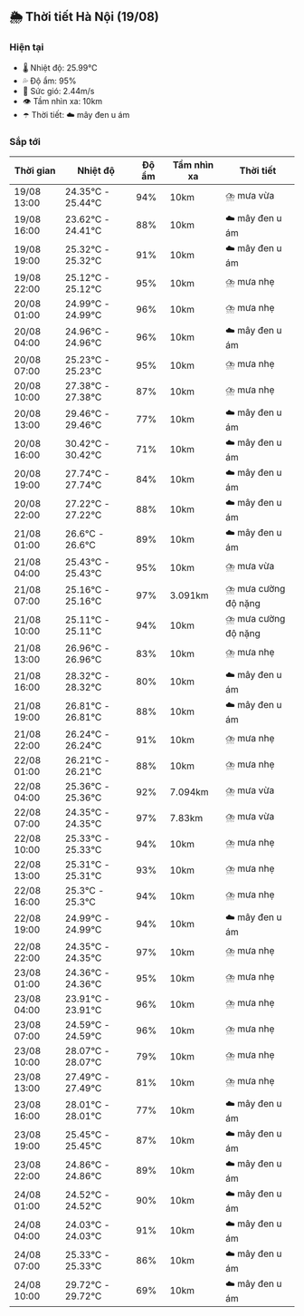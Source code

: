 ## 🌦️ Thời tiết Hà Nội (19/08)

### Hiện tại

- 🌡️ Nhiệt độ: 25.99℃
- 💦 Độ ẩm: 95%
- 💨 Sức gió: 2.44m/s
- 👁️ Tầm nhìn xa: 10km
- ☂️ Thời tiết: ☁️ mây đen u ám

### Sắp tới

| Thời gian | Nhiệt độ | Độ ẩm | Tầm nhìn xa | Thời tiết |
| --- | --- | --- | --- | --- |
| 19/08 13:00 | 24.35℃ - 25.44℃ | 94% | 10km | ⛈️ mưa vừa |
| 19/08 16:00 | 23.62℃ - 24.41℃ | 88% | 10km | ☁️ mây đen u ám |
| 19/08 19:00 | 25.32℃ - 25.32℃ | 91% | 10km | ☁️ mây đen u ám |
| 19/08 22:00 | 25.12℃ - 25.12℃ | 95% | 10km | ⛈️ mưa nhẹ |
| 20/08 01:00 | 24.99℃ - 24.99℃ | 96% | 10km | ⛈️ mưa nhẹ |
| 20/08 04:00 | 24.96℃ - 24.96℃ | 96% | 10km | ☁️ mây đen u ám |
| 20/08 07:00 | 25.23℃ - 25.23℃ | 95% | 10km | ⛈️ mưa nhẹ |
| 20/08 10:00 | 27.38℃ - 27.38℃ | 87% | 10km | ⛈️ mưa nhẹ |
| 20/08 13:00 | 29.46℃ - 29.46℃ | 77% | 10km | ☁️ mây đen u ám |
| 20/08 16:00 | 30.42℃ - 30.42℃ | 71% | 10km | ☁️ mây đen u ám |
| 20/08 19:00 | 27.74℃ - 27.74℃ | 84% | 10km | ☁️ mây đen u ám |
| 20/08 22:00 | 27.22℃ - 27.22℃ | 88% | 10km | ☁️ mây đen u ám |
| 21/08 01:00 | 26.6℃ - 26.6℃ | 89% | 10km | ☁️ mây đen u ám |
| 21/08 04:00 | 25.43℃ - 25.43℃ | 95% | 10km | ⛈️ mưa vừa |
| 21/08 07:00 | 25.16℃ - 25.16℃ | 97% | 3.091km | ⛈️ mưa cường độ nặng |
| 21/08 10:00 | 25.11℃ - 25.11℃ | 94% | 10km | ⛈️ mưa cường độ nặng |
| 21/08 13:00 | 26.96℃ - 26.96℃ | 83% | 10km | ⛈️ mưa nhẹ |
| 21/08 16:00 | 28.32℃ - 28.32℃ | 80% | 10km | ☁️ mây đen u ám |
| 21/08 19:00 | 26.81℃ - 26.81℃ | 88% | 10km | ☁️ mây đen u ám |
| 21/08 22:00 | 26.24℃ - 26.24℃ | 91% | 10km | ⛈️ mưa nhẹ |
| 22/08 01:00 | 26.21℃ - 26.21℃ | 88% | 10km | ⛈️ mưa nhẹ |
| 22/08 04:00 | 25.36℃ - 25.36℃ | 92% | 7.094km | ⛈️ mưa vừa |
| 22/08 07:00 | 24.35℃ - 24.35℃ | 97% | 7.83km | ⛈️ mưa vừa |
| 22/08 10:00 | 25.33℃ - 25.33℃ | 94% | 10km | ⛈️ mưa nhẹ |
| 22/08 13:00 | 25.31℃ - 25.31℃ | 93% | 10km | ⛈️ mưa nhẹ |
| 22/08 16:00 | 25.3℃ - 25.3℃ | 94% | 10km | ⛈️ mưa nhẹ |
| 22/08 19:00 | 24.99℃ - 24.99℃ | 94% | 10km | ☁️ mây đen u ám |
| 22/08 22:00 | 24.35℃ - 24.35℃ | 97% | 10km | ⛈️ mưa nhẹ |
| 23/08 01:00 | 24.36℃ - 24.36℃ | 95% | 10km | ⛈️ mưa nhẹ |
| 23/08 04:00 | 23.91℃ - 23.91℃ | 96% | 10km | ⛈️ mưa nhẹ |
| 23/08 07:00 | 24.59℃ - 24.59℃ | 96% | 10km | ⛈️ mưa nhẹ |
| 23/08 10:00 | 28.07℃ - 28.07℃ | 79% | 10km | ⛈️ mưa nhẹ |
| 23/08 13:00 | 27.49℃ - 27.49℃ | 81% | 10km | ⛈️ mưa nhẹ |
| 23/08 16:00 | 28.01℃ - 28.01℃ | 77% | 10km | ☁️ mây đen u ám |
| 23/08 19:00 | 25.45℃ - 25.45℃ | 87% | 10km | ☁️ mây đen u ám |
| 23/08 22:00 | 24.86℃ - 24.86℃ | 89% | 10km | ☁️ mây đen u ám |
| 24/08 01:00 | 24.52℃ - 24.52℃ | 90% | 10km | ☁️ mây đen u ám |
| 24/08 04:00 | 24.03℃ - 24.03℃ | 91% | 10km | ☁️ mây đen u ám |
| 24/08 07:00 | 25.33℃ - 25.33℃ | 86% | 10km | ☁️ mây đen u ám |
| 24/08 10:00 | 29.72℃ - 29.72℃ | 69% | 10km | ☁️ mây đen u ám |
